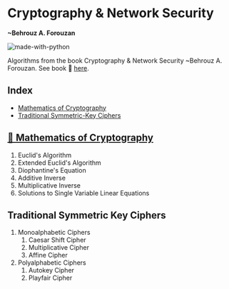 # Cryptography & Network Security 
__~Behrouz A. Forouzan__ 

![made-with-python](https://img.shields.io/badge/Made%20with-Python%203-1f425f.svg)

Algorithms from the book Cryptography & Network Security ~Behrouz A. Forouzan. See book 📖
[here](https://github.com/anishLearnsToCode/books/blob/master/cryptography/Cryptography-and-Network-Security-Forouzan.pdf).

## Index
- [Mathematics of Cryptography](#mathematics-of-cryptography)
- [Traditional Symmetric-Key Ciphers](#traditional-symmetric-key-ciphers)

## [🧮 Mathematics of Cryptography](notebook/math-of-cryptography/mathematics-of-cryptography.ipynb)
1. Euclid's Algorithm
1. Extended Euclid's Algorithm
1. Diophantine's Equation
1. Additive Inverse
1. Multiplicative Inverse
1. Solutions to Single Variable Linear Equations

## Traditional Symmetric Key Ciphers
1. Monoalphabetic Ciphers
    1. Caesar Shift Cipher
    1. Multiplicative Cipher
    1. Affine Cipher
1. Polyalphabetic Ciphers
    1. Autokey Cipher
    1. Playfair Cipher
   